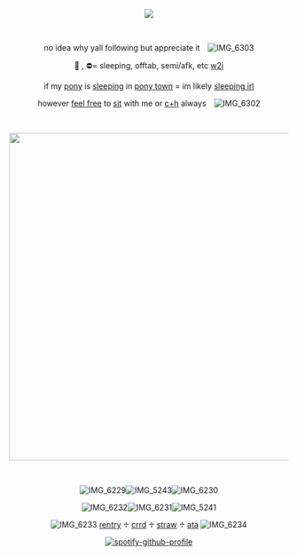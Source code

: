 <div align="center">
<img src="https://komarev.com/ghpvc/?username=vamqz&color=ffd800&style=plastic&label=stalkers&base=0">

⠀⠀
⠀⠀

no idea why yall following but appreciate it⠀ ![IMG_6303](https://github.com/user-attachments/assets/b00eccbe-688b-40fa-a6d3-e76133496aab)


🌙 , ⛔️= sleeping, offtab, semi/afk, etc <ins>w2i</ins>

if my <ins>pony</ins> is <ins>sleeping</ins> in <ins>pony town</ins> = im likely <ins>sleeping irl</ins>

however <ins>feel free</ins> to <ins>sit</ins> with me or <ins>c+h</ins> always⠀ ![IMG_6302](https://github.com/user-attachments/assets/0333ffa4-38f6-4fa2-bac9-89e9a2550934)




⠀⠀⠀⠀





<img width="590" src="https://github.com/user-attachments/assets/b628f83a-264b-4959-a99c-53ff29065370"/>


⠀⠀⠀⠀⠀⠀⠀


![IMG_6229](https://github.com/user-attachments/assets/3c8eb96e-3d50-482d-be3d-bb927a515c08)![IMG_5243](https://github.com/user-attachments/assets/544599b3-0c6c-4e30-949a-1b73c566244d)![IMG_6230](https://github.com/user-attachments/assets/6ee87af4-661a-4f6d-bbfd-1900e4aa1e82)



![IMG_6232](https://github.com/user-attachments/assets/4d2a7803-28a8-4080-bf6a-f463dad1d58b)![IMG_6231](https://github.com/user-attachments/assets/ef369412-a2a7-4866-9097-38e6bc3a20e1)![IMG_5241](https://github.com/user-attachments/assets/f8a109d7-a17e-4d95-8a41-062143da1ff3)




![IMG_6233](https://github.com/user-attachments/assets/cd0f874c-3c03-4541-afd3-3502b6eb5f1c) [rentry](https://rentry.co/itamio) ♱ [crrd](https://vqmqz.carrd.co) ♱ [straw](https://kira4.straw.page) ♱ [ata](https://vamqz.atabook.org/) ![IMG_6234](https://github.com/user-attachments/assets/1ac0ddc0-6306-4f07-a7b5-37dcc59c9256)




[![spotify-github-profile](https://spotify-github-profile.kittinanx.com/api/view?uid=31p7k4lkdecbilvh5rthmgvkujm4&cover_image=true&theme=novatorem&show_offline=true&background_color=121212&interchange=true&bar_color=b00b69&bar_color_cover=false)](https://spotify-github-profile.kittinanx.com/api/view?uid=31p7k4lkdecbilvh5rthmgvkujm4&redirect=true)



